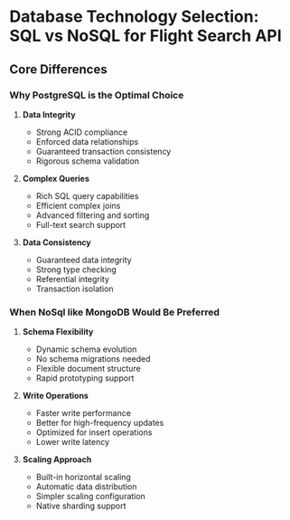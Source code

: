 # Database Technology Selection: SQL vs NoSQL for Flight Search API
## Core Differences

### Why PostgreSQL is the Optimal Choice

1. **Data Integrity**
   - Strong ACID compliance
   - Enforced data relationships
   - Guaranteed transaction consistency
   - Rigorous schema validation

2. **Complex Queries**
   - Rich SQL query capabilities
   - Efficient complex joins
   - Advanced filtering and sorting
   - Full-text search support

3. **Data Consistency**
   - Guaranteed data integrity
   - Strong type checking
   - Referential integrity
   - Transaction isolation

### When NoSql like MongoDB Would Be Preferred

1. **Schema Flexibility**
   - Dynamic schema evolution
   - No schema migrations needed
   - Flexible document structure
   - Rapid prototyping support

2. **Write Operations**
   - Faster write performance
   - Better for high-frequency updates
   - Optimized for insert operations
   - Lower write latency

3. **Scaling Approach**
   - Built-in horizontal scaling
   - Automatic data distribution
   - Simpler scaling configuration
   - Native sharding support
